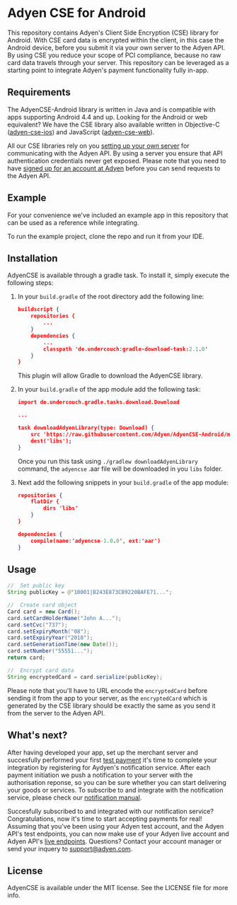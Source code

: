 # Adyen CSE for Android
This repository contains Adyen's Client Side Encryption (CSE) library for Android. With CSE card data is encrypted within the client, in this case the Android device, before you submit it via your own server to the Adyen API. By using CSE you reduce your scope of PCI compliance, because no raw card data travels through your server. This repository can be leveraged as a starting point to integrate Adyen's payment functionality fully in-app.

## Requirements
The AdyenCSE-Android library is written in Java and is compatible with apps supporting Android 4.4 and up. Looking for the Android or web equivalent? We have the CSE library also available written in Objective-C ([adyen-cse-ios](https://github.com/Adyen/AdyenCSE-iOS)) and JavaScript ([adyen-cse-web](https://github.com/Adyen/CSE-JS)).

All our CSE libraries rely on you [setting up your own server](https://docs.adyen.com/developers/easy-encryption#cardintegration) for communicating with the Adyen API. By using a server you ensure that API authentication credentials never get exposed. Please note that you need to have [signed up for an account at Adyen](https://www.adyen.com/signup) before you can send requests to the Adyen API.

## Example

For your convenience we've included an example app in this repository that can be used as a reference while integrating.

To run the example project, clone the repo and run it from your IDE.

## Installation

AdyenCSE is available through a gradle task. To install it, simply execute the following steps:

1. In your `build.gradle` of the root directory add the following line:
    
    ```json
    buildscript {
        repositories {
            ...
        }
        dependencies {
            ...
            classpath 'de.undercouch:gradle-download-task:2.1.0'
        }
    }
    ```
    This plugin will allow Gradle to download the AdyenCSE library.
    
2. In your `build.gradle` of the app module add the following task:

    ```json
    import de.undercouch.gradle.tasks.download.Download
    
    ...
    
    task downloadAdyenLibrary(type: Download) {
        src 'https://raw.githubusercontent.com/Adyen/AdyenCSE-Android/master/adyencse/adyencse-1.0.0.aar'
        dest('libs');
    }
    ```
   Once you run this task using `./gradlew downloadAdyenLibrary` command, the `adyencse` .aar file will be downloaded in you `libs` folder.
   
3. Next add the following snippets in your `build.gradle` of the app module:

    ```json
    repositories {
        flatDir {
            dirs 'libs'
        }
    }

    dependencies {
        compile(name:'adyencse-1.0.0', ext:'aar') 
    }
    ```

## Usage

```java
//	Set public key
String publicKey = @"10001|B243E873CB9220BAFE71...";

//	Create card object
Card card = new Card();
card.setCardHolderName("John A...");
card.setCvc("737");
card.setExpiryMonth("08");
card.setExpiryYear("2018");
card.setGenerationTime(new Date());
card.setNumber("55551...");
return card;

//	Encrypt card data
String encryptedCard = card.serialize(publicKey);
```

Please note that you'll have to URL encode the `encryptedCard` before sending it from the app to your server, as the `encryptedCard` which is generated by the CSE library should be exactly the same as you send it from the server to the Adyen API.

## What's next?
After having developed your app, set up the merchant server and succesfully performed your first [test payment](https://docs.adyen.com/developers/test-cards-manual) it's time to complete your integration by registering for Aydyen's notification service. After each payment initiation we push a notification to your server with the authorisation reponse, so you can be sure whether you can start delivering your goods or services. To subscribe to and integrate with the notification service, please check our [notification manual](https://docs.adyen.com/developers/api-manual#notifications).

Succesfully subscribed to and integrated with our notification service? Congratulations, now it's time to start accepting payments for real! Assuming that you've been using your Adyen test account, and the Adyen API's test endpoints, you can now make use of your Adyen live account and Adyen API's [live endpoints](https://docs.adyen.com/developers/api-manual#apiendpoints). Questions? Contact your account manager or send your inquery to [support@adyen.com](mailto:support@adyen.com).

## License

AdyenCSE is available under the MIT license. See the LICENSE file for more info.
